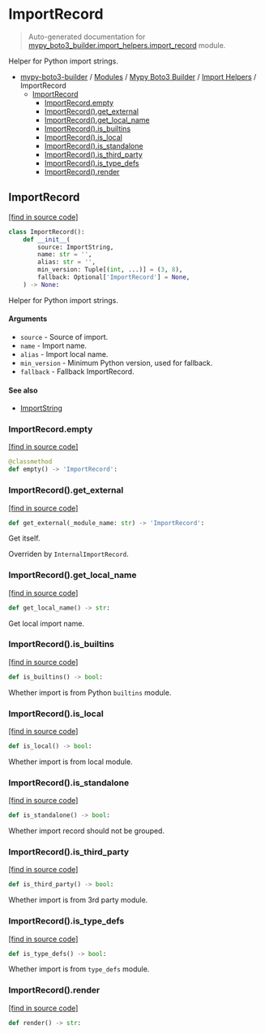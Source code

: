 # ImportRecord

> Auto-generated documentation for [mypy_boto3_builder.import_helpers.import_record](https://github.com/vemel/mypy_boto3_builder/blob/master/mypy_boto3_builder/import_helpers/import_record.py) module.

Helper for Python import strings.

- [mypy-boto3-builder](../../README.md#mypy_boto3_builder) / [Modules](../../MODULES.md#mypy-boto3-builder-modules) / [Mypy Boto3 Builder](../index.md#mypy-boto3-builder) / [Import Helpers](index.md#import-helpers) / ImportRecord
    - [ImportRecord](#importrecord)
        - [ImportRecord.empty](#importrecordempty)
        - [ImportRecord().get_external](#importrecordget_external)
        - [ImportRecord().get_local_name](#importrecordget_local_name)
        - [ImportRecord().is_builtins](#importrecordis_builtins)
        - [ImportRecord().is_local](#importrecordis_local)
        - [ImportRecord().is_standalone](#importrecordis_standalone)
        - [ImportRecord().is_third_party](#importrecordis_third_party)
        - [ImportRecord().is_type_defs](#importrecordis_type_defs)
        - [ImportRecord().render](#importrecordrender)

## ImportRecord

[[find in source code]](https://github.com/vemel/mypy_boto3_builder/blob/master/mypy_boto3_builder/import_helpers/import_record.py#L10)

```python
class ImportRecord():
    def __init__(
        source: ImportString,
        name: str = '',
        alias: str = '',
        min_version: Tuple[(int, ...)] = (3, 8),
        fallback: Optional['ImportRecord'] = None,
    ) -> None:
```

Helper for Python import strings.

#### Arguments

- `source` - Source of import.
- `name` - Import name.
- `alias` - Import local name.
- `min_version` - Minimum Python version, used for fallback.
- `fallback` - Fallback ImportRecord.

#### See also

- [ImportString](import_string.md#importstring)

### ImportRecord.empty

[[find in source code]](https://github.com/vemel/mypy_boto3_builder/blob/master/mypy_boto3_builder/import_helpers/import_record.py#L46)

```python
@classmethod
def empty() -> 'ImportRecord':
```

### ImportRecord().get_external

[[find in source code]](https://github.com/vemel/mypy_boto3_builder/blob/master/mypy_boto3_builder/import_helpers/import_record.py#L150)

```python
def get_external(_module_name: str) -> 'ImportRecord':
```

Get itself.

Overriden by `InternalImportRecord`.

### ImportRecord().get_local_name

[[find in source code]](https://github.com/vemel/mypy_boto3_builder/blob/master/mypy_boto3_builder/import_helpers/import_record.py#L107)

```python
def get_local_name() -> str:
```

Get local import name.

### ImportRecord().is_builtins

[[find in source code]](https://github.com/vemel/mypy_boto3_builder/blob/master/mypy_boto3_builder/import_helpers/import_record.py#L113)

```python
def is_builtins() -> bool:
```

Whether import is from Python `builtins` module.

### ImportRecord().is_local

[[find in source code]](https://github.com/vemel/mypy_boto3_builder/blob/master/mypy_boto3_builder/import_helpers/import_record.py#L135)

```python
def is_local() -> bool:
```

Whether import is from local module.

### ImportRecord().is_standalone

[[find in source code]](https://github.com/vemel/mypy_boto3_builder/blob/master/mypy_boto3_builder/import_helpers/import_record.py#L158)

```python
def is_standalone() -> bool:
```

Whether import record should not be grouped.

### ImportRecord().is_third_party

[[find in source code]](https://github.com/vemel/mypy_boto3_builder/blob/master/mypy_boto3_builder/import_helpers/import_record.py#L125)

```python
def is_third_party() -> bool:
```

Whether import is from 3rd party module.

### ImportRecord().is_type_defs

[[find in source code]](https://github.com/vemel/mypy_boto3_builder/blob/master/mypy_boto3_builder/import_helpers/import_record.py#L119)

```python
def is_type_defs() -> bool:
```

Whether import is from `type_defs` module.

### ImportRecord().render

[[find in source code]](https://github.com/vemel/mypy_boto3_builder/blob/master/mypy_boto3_builder/import_helpers/import_record.py#L50)

```python
def render() -> str:
```
